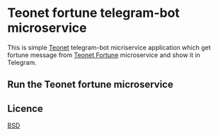 # Teonet fortune telegram-bot microservice

This is simple [Teonet](https://github.com/teonet-go/teonet) telegram-bot micriservice application which get fortune message from [Teonet Fortune](https://github.com/teonet-go/teofortune) microservice and show it in Telegram.

## Run the Teonet fortune microservice

## Licence

[BSD](LICENSE)
